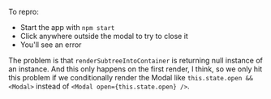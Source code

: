 To repro:

* Start the app with `npm start`
* Click anywhere outside the modal to try to close it
* You'll see an error

The problem is that `renderSubtreeIntoContainer` is returning null
instance of an instance. And this only happens on the first render, I
think, so we only hit this problem if we conditionally render the
Modal like `this.state.open && <Modal>` instead of `<Modal
open={this.state.open} />`.